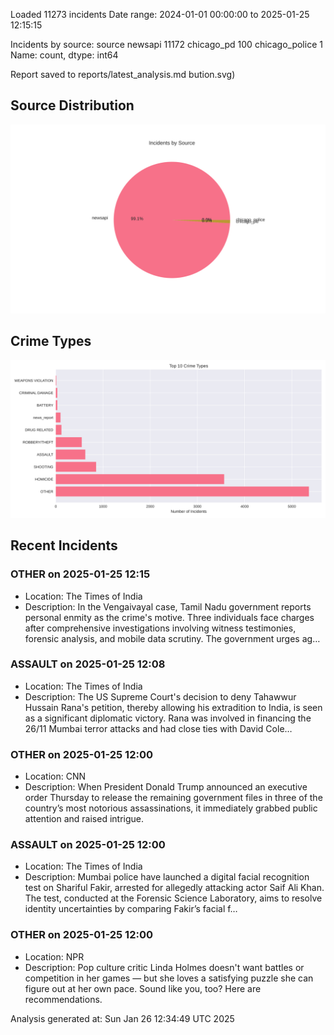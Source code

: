 
Loaded 11273 incidents
Date range: 2024-01-01 00:00:00 to 2025-01-25 12:15:15

Incidents by source:
source
newsapi           11172
chicago_pd          100
chicago_police        1
Name: count, dtype: int64

Report saved to reports/latest_analysis.md
bution.svg)

## Source Distribution
![Source Distribution](images/source_distribution.svg)

## Crime Types
![Crime Types](images/crime_types.svg)

## Recent Incidents

### OTHER on 2025-01-25 12:15
- Location: The Times of India
- Description: In the Vengaivayal case, Tamil Nadu government reports personal enmity as the crime's motive. Three individuals face charges after comprehensive investigations involving witness testimonies, forensic analysis, and mobile data scrutiny. The government urges ag…


### ASSAULT on 2025-01-25 12:08
- Location: The Times of India
- Description: The US Supreme Court's decision to deny Tahawwur Hussain Rana's petition, thereby allowing his extradition to India, is seen as a significant diplomatic victory. Rana was involved in financing the 26/11 Mumbai terror attacks and had close ties with David Cole…


### OTHER on 2025-01-25 12:00
- Location: CNN
- Description: When President Donald Trump announced an executive order Thursday to release the remaining government files in three of the country’s most notorious assassinations, it immediately grabbed public attention and raised intrigue.


### ASSAULT on 2025-01-25 12:00
- Location: The Times of India
- Description: Mumbai police have launched a digital facial recognition test on Shariful Fakir, arrested for allegedly attacking actor Saif Ali Khan. The test, conducted at the Forensic Science Laboratory, aims to resolve identity uncertainties by comparing Fakir’s facial f…


### OTHER on 2025-01-25 12:00
- Location: NPR
- Description: Pop culture critic Linda Holmes doesn't want battles or competition in her games — but she loves a satisfying puzzle she can figure out at her own pace. Sound like you, too? Here are recommendations.

Analysis generated at: Sun Jan 26 12:34:49 UTC 2025
